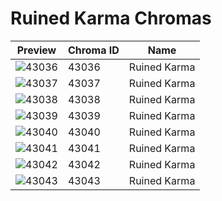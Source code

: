 # Ruined Karma Chromas

| Preview | Chroma ID | Name |
|---------|-----------|------|
| ![43036](https://raw.communitydragon.org/latest/plugins/rcp-be-lol-game-data/global/default/v1/champion-chroma-images/43/43036.png) | 43036 | Ruined Karma |
| ![43037](https://raw.communitydragon.org/latest/plugins/rcp-be-lol-game-data/global/default/v1/champion-chroma-images/43/43037.png) | 43037 | Ruined Karma |
| ![43038](https://raw.communitydragon.org/latest/plugins/rcp-be-lol-game-data/global/default/v1/champion-chroma-images/43/43038.png) | 43038 | Ruined Karma |
| ![43039](https://raw.communitydragon.org/latest/plugins/rcp-be-lol-game-data/global/default/v1/champion-chroma-images/43/43039.png) | 43039 | Ruined Karma |
| ![43040](https://raw.communitydragon.org/latest/plugins/rcp-be-lol-game-data/global/default/v1/champion-chroma-images/43/43040.png) | 43040 | Ruined Karma |
| ![43041](https://raw.communitydragon.org/latest/plugins/rcp-be-lol-game-data/global/default/v1/champion-chroma-images/43/43041.png) | 43041 | Ruined Karma |
| ![43042](https://raw.communitydragon.org/latest/plugins/rcp-be-lol-game-data/global/default/v1/champion-chroma-images/43/43042.png) | 43042 | Ruined Karma |
| ![43043](https://raw.communitydragon.org/latest/plugins/rcp-be-lol-game-data/global/default/v1/champion-chroma-images/43/43043.png) | 43043 | Ruined Karma |